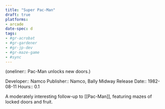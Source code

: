 ```yaml
---
title: "Super Pac-Man"
draft: true
platforms:
- arcade
date-spec: d
tags:
- #gr-acrobat 
- #gr-gardener 
- #gr-jp-dev 
- #gr-maze-game 
- #sync
---
```


(oneliner:: Pac-Man unlocks new doors.)

Developer:: Namco
Publisher:: Namco, Bally Midway
Release Date:: 1982-08-11
Hours:: 0.1

A moderately interesting follow-up to [[Pac-Man]], featuring mazes of locked doors and fruit.
